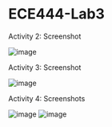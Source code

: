 # ECE444-Lab3

Activity 2: Screenshot

![image](https://github.com/fabinjoe/ECE444-F2023-Lab1/assets/66658906/7c41d656-b01c-47cb-8671-9b748e4478ad)

Activity 3: Screenshot

![image](https://github.com/fabinjoe/ECE444-F2023-Lab1/assets/66658906/0e366814-3978-47de-9e52-98318231cc4e)

Activity 4: Screenshots

![image](https://github.com/fabinjoe/ECE444-F2023-Lab1/assets/66658906/f42755c9-951c-4403-9717-5d56610d2494)
![image](https://github.com/fabinjoe/ECE444-F2023-Lab1/assets/66658906/ba9a3c47-d8c8-4849-938b-04ee375f9c52)
